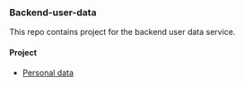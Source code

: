 ### Backend-user-data

This repo contains project for the backend user data service.

#### Project
- [Personal data](https://github.com/iAdamo/alx-backend-user-data/tree/main/0x00-personal_data)
